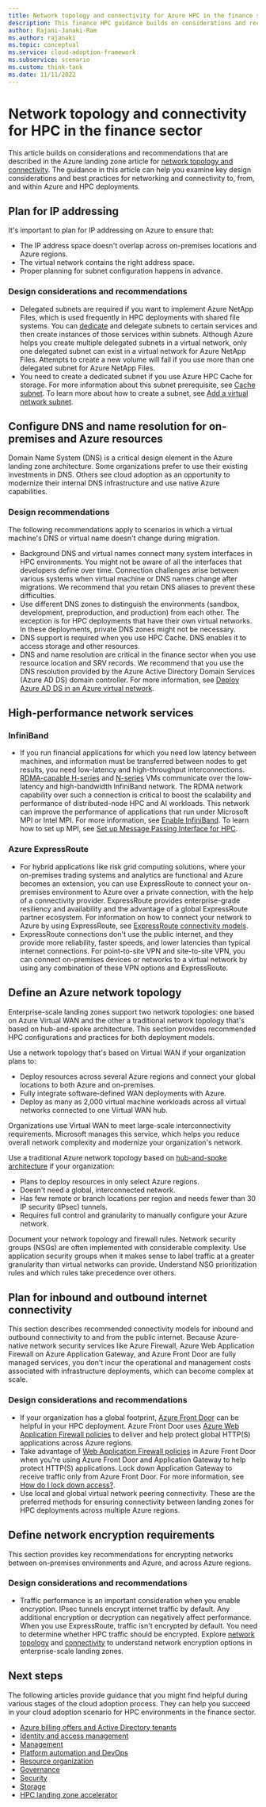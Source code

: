 ```yaml
---
title: Network topology and connectivity for Azure HPC in the finance sector
description: This finance HPC guidance builds on considerations and recommendations described in the Azure landing zone article for network topology and connectivity.
author: Rajani-Janaki-Ram
ms.author: rajanaki
ms.topic: conceptual
ms.service: cloud-adoption-framework
ms.subservice: scenario
ms.custom: think-tank
ms.date: 11/11/2022
---
```


# Network topology and connectivity for HPC in the finance sector

This article builds on considerations and recommendations that are described in the Azure landing zone article for [network topology and connectivity](/azure/cloud-adoption-framework/ready/landing-zone/design-area/network-topology-and-connectivity). The guidance in this article can help you examine key design considerations and best practices for networking and connectivity to, from, and within Azure and HPC deployments.

## Plan for IP addressing

It's important to plan for IP addressing on Azure to ensure that:

 - The IP address space doesn't overlap across on-premises locations and Azure regions.
 - The virtual network contains the right address space.
 - Proper planning for subnet configuration happens in advance.

### Design considerations and recommendations

 - Delegated subnets are required if you want to implement Azure NetApp Files, which is used frequently in HPC deployments with shared file systems. You can [dedicate](/azure/virtual-network/virtual-network-for-azure-services#services-that-can-be-deployed-into-a-virtual-network) and delegate subnets to certain services and then create instances of those services within subnets. Although Azure helps you create multiple delegated subnets in a virtual network, only one delegated subnet can exist in a virtual network for Azure NetApp Files. Attempts to create a new volume will fail if you use more than one delegated subnet for Azure NetApp Files.
 - You need to create a dedicated subnet if you use Azure HPC Cache for storage. For more information about this subnet prerequisite, see [Cache subnet](/azure/hpc-cache/hpc-cache-prerequisites#cache-subnet). To learn more about how to create a subnet, see [Add a virtual network subnet](/azure/virtual-network/virtual-network-manage-subnet).

## Configure DNS and name resolution for on-premises and Azure resources

Domain Name System (DNS) is a critical design element in the Azure landing zone architecture. Some organizations prefer to use their existing investments in DNS. Others see cloud adoption as an opportunity to modernize their internal DNS infrastructure and use native Azure capabilities.

### Design recommendations

The following recommendations apply to scenarios in which a virtual machine's DNS or virtual name doesn't change during migration.

 - Background DNS and virtual names connect many system interfaces in HPC environments. You might not be aware of all the interfaces that developers define over time. Connection challenges arise between various systems when virtual machine or DNS names change after migrations. We recommend that you retain DNS aliases to prevent these difficulties.
 - Use different DNS zones to distinguish the environments (sandbox, development, preproduction, and production) from each other. The exception is for HPC deployments that have their own virtual networks. In these deployments, private DNS zones might not be necessary.
 - DNS support is required when you use HPC Cache. DNS enables it to access storage and other resources.
 - DNS and name resolution are critical in the finance sector when you use resource location and SRV records. We recommend that you use the DNS resolution provided by the Azure Active Directory Domain Services (Azure AD DS) domain controller. For more information, see [Deploy Azure AD DS in an Azure virtual network](/azure/architecture/reference-architectures/identity/adds-extend-domain).

## High-performance network services

### InfiniBand

 - If you run financial applications for which you need low latency between machines, and information must be transferred between nodes to get results, you need low-latency and high-throughput interconnections. [RDMA-capable H-series](/azure/virtual-machines/sizes-hpc#rdma-capable-instances) and [N-series](/azure/virtual-machines/sizes-gpu) VMs communicate over the low-latency and high-bandwidth InfiniBand network. The RDMA network capability over such a connection is critical to boost the scalability and performance of distributed-node HPC and AI workloads. This network can improve the performance of applications that run under Microsoft MPI or Intel MPI. For more information, see [Enable InfiniBand](/azure/virtual-machines/workloads/hpc/enable-infiniband). To learn how to set up MPI, see [Set up Message Passing Interface for HPC](/azure/virtual-machines/workloads/hpc/setup-mpi).

### Azure ExpressRoute

 - For hybrid applications like risk grid computing solutions, where your on-premises trading systems and analytics are functional and Azure becomes an extension, you can use ExpressRoute to connect your on-premises environment to Azure over a private connection, with the help of a connectivity provider. ExpressRoute provides enterprise-grade resiliency and availability and the advantage of a global ExpressRoute partner ecosystem. For information on how to connect your network to Azure by using ExpressRoute, see [ExpressRoute connectivity models](/azure/expressroute/expressroute-connectivity-models).
 - ExpressRoute connections don't use the public internet, and they provide more reliability, faster speeds, and lower latencies than typical internet connections. For point-to-site VPN and site-to-site VPN, you can connect on-premises devices or networks to a virtual network by using any combination of these VPN options and ExpressRoute.

## Define an Azure network topology

Enterprise-scale landing zones support two network topologies: one based on Azure Virtual WAN and the other a traditional network topology that's based on hub-and-spoke architecture. This section provides recommended HPC configurations and practices for both deployment models.

Use a network topology that's based on Virtual WAN if your organization plans to:

 - Deploy resources across several Azure regions and connect your global locations to both Azure and on-premises.
 - Fully integrate software-defined WAN deployments with Azure.
 - Deploy as many as 2,000 virtual machine workloads across all virtual networks connected to one Virtual WAN hub.

Organizations use Virtual WAN to meet large-scale interconnectivity requirements. Microsoft manages this service, which helps you reduce overall network complexity and modernize your organization's network.

Use a traditional Azure network topology based on [hub-and-spoke architecture](/azure/architecture/reference-architectures/hybrid-networking/hub-spoke?tabs=cli) if your organization:

 - Plans to deploy resources in only select Azure regions.
 - Doesn't need a global, interconnected network.
 - Has few remote or branch locations per region and needs fewer than 30 IP security (IPsec) tunnels.
 - Requires full control and granularity to manually configure your Azure network.

Document your network topology and firewall rules. Network security groups (NSGs) are often implemented with considerable complexity. Use application security groups when it makes sense to label traffic at a greater granularity than virtual networks can provide. Understand NSG prioritization rules and which rules take precedence over others.

## Plan for inbound and outbound internet connectivity

This section describes recommended connectivity models for inbound and outbound connectivity to and from the public internet. Because Azure-native network security services like Azure Firewall, Azure Web Application Firewall on Azure Application Gateway, and Azure Front Door are fully managed services, you don't incur the operational and management costs associated with infrastructure deployments, which can become complex at scale.

### Design considerations and recommendations

 - If your organization has a global footprint, [Azure Front Door](/azure/frontdoor/front-door-overview) can be helpful in your HPC deployment. Azure Front Door uses [Azure Web Application Firewall policies](/azure/web-application-firewall/ag/policy-overview) to deliver and help protect global HTTP(S) applications across Azure regions.
 - Take advantage of [Web Application Firewall policies](/azure/web-application-firewall/ag/create-waf-policy-ag) in Azure Front Door when you're using Azure Front Door and Application Gateway to help protect HTTP(S) applications. Lock down Application Gateway to receive traffic only from Azure Front Door. For more information, see [How do I lock down access?](/azure/frontdoor/front-door-faq#how-do-i-lock-down-the-access-to-my-backend-to-only-azure-front-door-).
 - Use local and global virtual network peering connectivity. These are the preferred methods for ensuring connectivity between landing zones for HPC deployments across multiple Azure regions.

## Define network encryption requirements

This section provides key recommendations for encrypting networks between on-premises environments and Azure, and across Azure regions.

### Design considerations and recommendations

 - Traffic performance is an important consideration when you enable encryption. IPsec tunnels encrypt internet traffic by default. Any additional encryption or decryption can negatively affect performance. When you use ExpressRoute, traffic isn't encrypted by default. You need to determine whether HPC traffic should be encrypted. Explore [network topology](/azure/cloud-adoption-framework/ready/azure-best-practices/define-an-azure-network-topology) and [connectivity](/azure/cloud-adoption-framework/ready/azure-best-practices/connectivity-to-azure) to understand network encryption options in enterprise-scale landing zones.

## Next steps

The following articles provide guidance that you might find helpful during various stages of the cloud adoption process. They can help you succeed in your cloud adoption scenario for HPC environments in the finance sector.

- [Azure billing offers and Active Directory tenants](./azure-billing-active-directory-tenant.md)
- [Identity and access management](./identity-access-management.md)
- [Management](./management.md)
- [Platform automation and DevOps](./platform-automation-devops.md)
- [Resource organization](./resource-organization.md)
- [Governance](./security-governance-compliance.md)
- [Security](./security.md)
- [Storage](./storage.md)
- [HPC landing zone accelerator](../azure-hpc-landing-zone-accelerator.md) 
